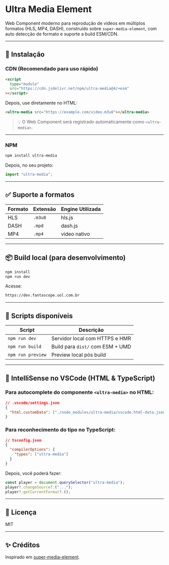 # Ultra Media Element

Web Component moderno para reprodução de vídeos em múltiplos formatos (HLS, MP4, DASH), construído sobre `super-media-element`, com auto detecção de formato e suporte a build ESM/CDN.

---

## 🚀 Instalação

### CDN (Recomendado para uso rápido)

```html
<script
  type="module"
  src="https://cdn.jsdelivr.net/npm/ultra-media@4/+esm"
></script>
```

Depois, use diretamente no HTML:

```html
<ultra-media src="https://example.com/video.m3u8"></ultra-media>
```

> 💡 O Web Component será registrado automaticamente como `<ultra-media>`.

---

### NPM

```bash
npm install ultra-media
```

Depois, no seu projeto:

```ts
import "ultra-media";
```

---

## ✅ Suporte a formatos

| Formato | Extensão | Engine Utilizada |
| ------- | -------- | ---------------- |
| HLS     | `.m3u8`  | hls.js           |
| DASH    | `.mpd`   | dash.js          |
| MP4     | `.mp4`   | video nativo     |

---

## 📦 Build local (para desenvolvimento)

```bash
npm install
npm run dev
```

Acesse:

```bash
https://dev.fantascope.uol.com.br
```

---

## 🔧 Scripts disponíveis

| Script            | Descrição                        |
| ----------------- | -------------------------------- |
| `npm run dev`     | Servidor local com HTTPS e HMR   |
| `npm run build`   | Build para `dist/` com ESM + UMD |
| `npm run preview` | Preview local pós build          |

---

## 🧠 IntelliSense no VSCode (HTML & TypeScript)

### Para autocomplete do componente `<ultra-media>` no HTML:

```json
// .vscode/settings.json
{
  "html.customData": ["./node_modules/ultra-media/vscode.html-data.json"]
}
```

### Para reconhecimento do tipo no TypeScript:

```json
// tsconfig.json
{
  "compilerOptions": {
    "types": ["ultra-media"]
  }
}
```

Depois, você poderá fazer:

```ts
const player = document.querySelector("ultra-media");
player?.changeSource?.("...");
player?.getCurrentFormat?.();
```

---

## 📄 Licença

MIT

---

## ✨ Créditos

Inspirado em [super-media-element](https://github.com/luwes/super-media-element).
